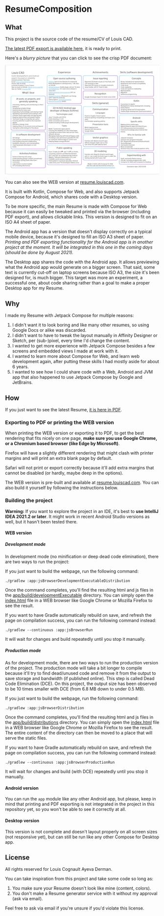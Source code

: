 # ResumeComposition

## What

This project is the source code of the resume/CV of Louis CAD.

[The latest PDF export is available here](https://github.com/LouisCAD/ResumeComposition/raw/main/Louis%20CAD%20Resume%202022-03-09.pdf), it is ready to print.

Here's a _blurry picture_ that you can click to see the crisp PDF document:

[![](Louis%20Resume%202022-03-09.jpg)](https://github.com/LouisCAD/ResumeComposition/raw/main/Louis%20CAD%20Resume%202022-03-09.pdf)

You can also see the WEB version at [resume.louiscad.com](https://resume.louiscad.com).

It is built with Kotlin, Compose for Web, and also supports Jetpack Compose for Android, which shares code with a Desktop version.

To be more specific, the main Resume is made with Compose for Web because it can easily be tweaked and printed via the browser (including PDF export), and allows clickable links. This version is designed to fit on an ISO A4 sheet of paper.

The Android app has a version that doesn't display correctly on a typical mobile device, because it's designed to fill an ISO A3 sheet of paper. _Printing and PDF exporting functionality for the Android app is in another project at the moment. It will be integrated in this one in the coming days (should be done by August 2021)._

The Desktop app shares the code with the Android app. It allows previewing what the Android app would generate on a bigger screen. That said, some text is currently cut-off on laptop screens because ISO A3, the size it's been designed for, is much bigger. This target was more an experiment, a successful one, about code sharing rather than a goal to make a proper Desktop app for my Resume.

## Why

I made my Resume with Jetpack Compose for multiple reasons:

1. I didn't want it to look boring and like many other resumes, so using Google Docs or alike was discarded.
2. I didn't want to have to tweak the layout manually in Affinity Designer or Sketch, per (sub-)pixel, every time I'd change the content.
3. I wanted to get more experience with Jetpack Compose besides a few screens and embedded views I made at work with it.
4. I wanted to learn more about Compose for Web, and learn web development again, after putting these skills I had mostly aside for about 6 years.
5. I wanted to see how I could share code with a Web, Android and JVM app that also happened to use Jetpack Compose by Google and JetBrains.

## How

If you just want to see the latest Resume, [it is here in PDF](https://github.com/LouisCAD/ResumeComposition/raw/main/Louis%20CAD%20Resume%202022-03-09.pdf).

### Exporting to PDF or printing the WEB version

When printing the WEB version or exporting it to PDF,
to get the best rendering that fits nicely on one page,
**make sure you use Google Chrome, or a Chromium based browser (like Edge by Microsoft)**.

Firefox will have a slightly different rendering that might clash with printer margins and will
print an extra blank page by default.

Safari will not print or export correctly because it'll add extra margins that cannot be disabled (or hardly, maybe deep in the options).

The WEB version is pre-built and available at [resume.louiscad.com](https://resume.louiscad.com).
You can also build it yourself by following the instructions below.

### Building the project

**Warning:** If you want to explore the project in an IDE, it's best to **use IntelliJ IDEA 2021.2 or later**.
It might work in recent Android Studio versions as well, but it hasn't been tested there.

#### WEB version

##### Development mode

In development mode (no minification or deep dead code elimination), there are two ways to run the project:

If you just want to build the webpage, run the following command:
```shell
./gradlew :app:jsBrowserDevelopmentExecutableDistribution
```
Once the command completes, you'll find the resulting html and js files in the [app/build/developmentExecutable](app/build/developmentExecutable) directory.
You can simply open the [index.html](app/build/developmentExecutable/index.html) file in a WEB browser like Google Chrome or Mozilla Firefox to see the result.

If you want to have Gradle automatically rebuild on save, and refresh the page on compilation success, you can run the following command instead:

```shell
./gradlew --continuous :app:jsBrowserRun
```

It will wait for changes and build repeatedly until you stop it manually.

##### Production mode

As for development mode, there are two ways to run the production version of the project.
The production mode will take a bit longer to compile because it'll try to find dead/unused code and remove it from the output to save storage and bandwidth (if published online). This step is called Dead Code Elimination (DCE). On this project, the output size has been observed to be 10 times smaller with DCE (from 6.8 MB down to under 0.5 MB).

If you just want to build the webpage, run the following command:
```shell
./gradlew :app:jsBrowserDistribution
```

Once the command completes, you'll find the resulting html and js files in the [app/build/distributions](app/build/distributions) directory.
You can simply open the [index.html](app/build/distributions/index.html) file in a WEB browser like Google Chrome or Mozilla Firefox to see the result. The entire content of the directory can then be moved to a place that will serve the static files.

If you want to have Gradle automatically rebuild on save, and refresh the page on compilation success, you can run the following command instead:

```shell
./gradlew --continuous :app:jsBrowserProductionRun
```

It will wait for changes and build (with DCE) repeatedly until you stop it manually.

#### Android version

You can run the `app` module like any other Android app, but please, keep in mind that printing and PDF exporting is not integrated in the project in this repository yet, so you won't be able to see it correctly at all.

#### Desktop version

This version is not complete and doesn't layout properly on all screen sizes (not responsive yet), but can still be run like any other Compose for Desktop app.

## License

All rights reserved for Louis Cognault Ayeva Derman.

You can take inspiration from this project and take some code so long as:
1. You make sure your Resume doesn't look like mine (content, colors).
2. You don't make a Resume generator service with it without my approval (ask via email).

Feel free to ask via email if you're unsure if you'd violate this license.
